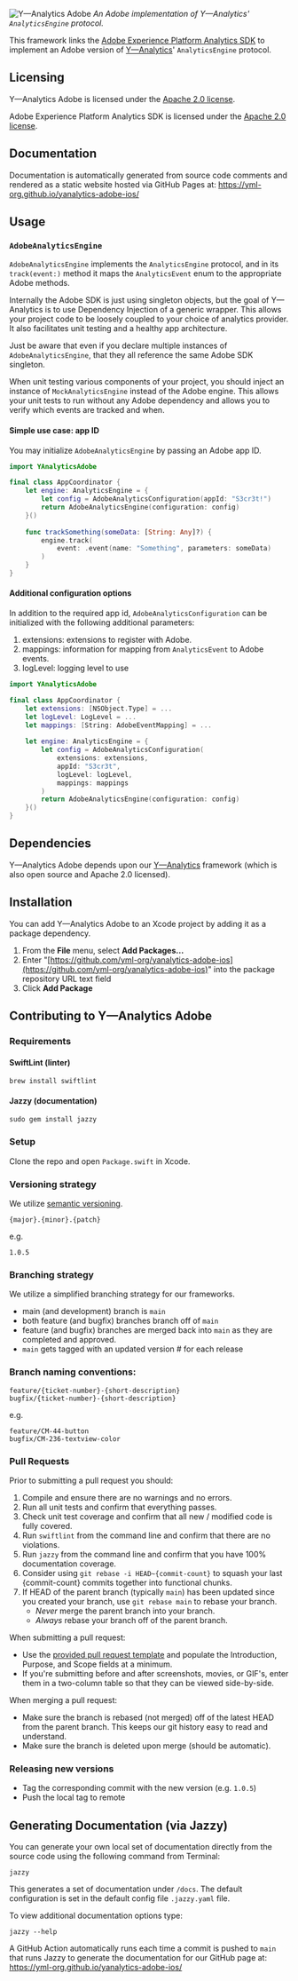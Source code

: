 ![Y—Analytics Adobe](https://user-images.githubusercontent.com/1037520/231185335-807d15b5-fa0b-4dd5-aba4-b7be18001d95.jpeg)
_An Adobe implementation of Y—Analytics' `AnalyticsEngine` protocol._

This framework links the [Adobe Experience Platform Analytics SDK](https://github.com/adobe/aepsdk-analytics-ios) to implement an Adobe version of [Y—Analytics](https://github.com/yml-org/yanalytics-ios)' `AnalyticsEngine` protocol.

Licensing
----------
Y—Analytics Adobe is licensed under the [Apache 2.0 license](LICENSE).

Adobe Experience Platform Analytics SDK is licensed under the [Apache 2.0 license](https://github.com/adobe/aepsdk-analytics-ios/blob/main/LICENSE).

Documentation
----------

Documentation is automatically generated from source code comments and rendered as a static website hosted via GitHub Pages at: https://yml-org.github.io/yanalytics-adobe-ios/

Usage
----------

### `AdobeAnalyticsEngine`
`AdobeAnalyticsEngine` implements the `AnalyticsEngine` protocol, and in its `track(event:)` method it maps the `AnalyticsEvent` enum to the appropriate Adobe methods.

Internally the Adobe SDK is just using singleton objects, but the goal of Y—Analytics is to use Dependency Injection of a generic wrapper. This allows your project code to be loosely coupled to your choice of analytics provider. It also facilitates unit testing and a healthy app architecture.

Just be aware that even if you declare multiple instances of `AdobeAnalyticsEngine`, that they all reference the same Adobe SDK singleton.

When unit testing various components of your project, you should inject an instance of `MockAnalyticsEngine` instead of the Adobe engine. This allows your unit tests to run without any Adobe dependency and allows you to verify which events are tracked and when.

#### Simple use case: app ID
You may initialize `AdobeAnalyticsEngine` by passing an Adobe app ID.

```swift
import YAnalyticsAdobe

final class AppCoordinator {
    let engine: AnalyticsEngine = {
        let config = AdobeAnalyticsConfiguration(appId: "S3cr3t!")
        return AdobeAnalyticsEngine(configuration: config)
    }()
    
    func trackSomething(someData: [String: Any]?) {
        engine.track(
            event: .event(name: "Something", parameters: someData)
        )
    }
}
```


#### Additional configuration options
In addition to the required app id, `AdobeAnalyticsConfiguration` can be initialized with the following additional parameters:

1. extensions: extensions to register with Adobe.
2. mappings: information for mapping from `AnalyticsEvent` to Adobe events.
3. logLevel: logging level to use

```swift
import YAnalyticsAdobe

final class AppCoordinator {
    let extensions: [NSObject.Type] = ...
    let logLevel: LogLevel = ...
    let mappings: [String: AdobeEventMapping] = ...
    
    let engine: AnalyticsEngine = {
        let config = AdobeAnalyticsConfiguration(
            extensions: extensions,
            appId: "S3cr3t",
            logLevel: logLevel,
            mappings: mappings
        )
        return AdobeAnalyticsEngine(configuration: config)
    }()
}
```

Dependencies
----------

Y—Analytics Adobe depends upon our [Y—Analytics](https://github.com/yml-org/yanalytics-ios) framework (which is also open source and Apache 2.0 licensed).

Installation
----------

You can add Y—Analytics Adobe to an Xcode project by adding it as a package dependency.

1. From the **File** menu, select **Add Packages...**
2. Enter "[https://github.com/yml-org/yanalytics-adobe-ios](https://github.com/yml-org/yanalytics-adobe-ios)" into the package repository URL text field
3. Click **Add Package**

Contributing to Y—Analytics Adobe
----------

### Requirements

#### SwiftLint (linter)
```
brew install swiftlint
```

#### Jazzy (documentation)
```
sudo gem install jazzy
```

### Setup

Clone the repo and open `Package.swift` in Xcode.

### Versioning strategy

We utilize [semantic versioning](https://semver.org).

```
{major}.{minor}.{patch}
```

e.g.

```
1.0.5
```

### Branching strategy

We utilize a simplified branching strategy for our frameworks.

* main (and development) branch is `main`
* both feature (and bugfix) branches branch off of `main`
* feature (and bugfix) branches are merged back into `main` as they are completed and approved.
* `main` gets tagged with an updated version # for each release
 
### Branch naming conventions:

```
feature/{ticket-number}-{short-description}
bugfix/{ticket-number}-{short-description}
```
e.g.
```
feature/CM-44-button
bugfix/CM-236-textview-color
```

### Pull Requests

Prior to submitting a pull request you should:

1. Compile and ensure there are no warnings and no errors.
2. Run all unit tests and confirm that everything passes.
3. Check unit test coverage and confirm that all new / modified code is fully covered.
4. Run `swiftlint` from the command line and confirm that there are no violations.
5. Run `jazzy` from the command line and confirm that you have 100% documentation coverage.
6. Consider using `git rebase -i HEAD~{commit-count}` to squash your last {commit-count} commits together into functional chunks.
7. If HEAD of the parent branch (typically `main`) has been updated since you created your branch, use `git rebase main` to rebase your branch.
    * _Never_ merge the parent branch into your branch.
    * _Always_ rebase your branch off of the parent branch.

When submitting a pull request:

* Use the [provided pull request template](.github/pull_request_template.md) and populate the Introduction, Purpose, and Scope fields at a minimum.
* If you're submitting before and after screenshots, movies, or GIF's, enter them in a two-column table so that they can be viewed side-by-side.

When merging a pull request:

* Make sure the branch is rebased (not merged) off of the latest HEAD from the parent branch. This keeps our git history easy to read and understand.
* Make sure the branch is deleted upon merge (should be automatic).

### Releasing new versions
* Tag the corresponding commit with the new version (e.g. `1.0.5`)
* Push the local tag to remote

Generating Documentation (via Jazzy)
----------

You can generate your own local set of documentation directly from the source code using the following command from Terminal:
```
jazzy
```
This generates a set of documentation under `/docs`. The default configuration is set in the default config file `.jazzy.yaml` file.

To view additional documentation options type:
```
jazzy --help
```
A GitHub Action automatically runs each time a commit is pushed to `main` that runs Jazzy to generate the documentation for our GitHub page at: https://yml-org.github.io/yanalytics-adobe-ios/
